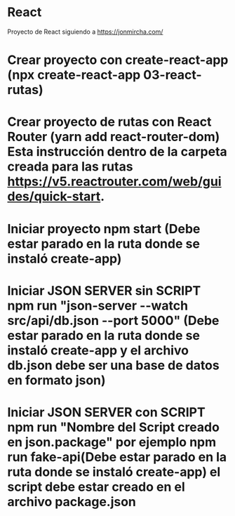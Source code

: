 # React
Proyecto de React siguiendo a https://jonmircha.com/

# Crear proyecto con create-react-app (npx create-react-app 03-react-rutas)

# Crear proyecto de rutas con React Router (yarn add react-router-dom) Esta instrucción dentro de la carpeta creada para las rutas https://v5.reactrouter.com/web/guides/quick-start.

# Iniciar proyecto npm start (Debe estar parado en la ruta donde se instaló create-app)

# Iniciar JSON SERVER sin SCRIPT npm run "json-server --watch src/api/db.json --port 5000" (Debe estar parado en la ruta donde se instaló create-app y el archivo db.json debe ser una base de datos en formato json)

# Iniciar JSON SERVER con SCRIPT npm run "Nombre del Script creado en json.package" por ejemplo npm run fake-api(Debe estar parado en la ruta donde se instaló create-app) el script debe estar creado en el archivo package.json